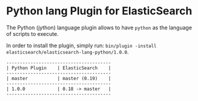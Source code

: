 Python lang Plugin for ElasticSearch
==================================

The Python (jython) language plugin allows to have `python` as the language of scripts to execute.

In order to install the plugin, simply run: `bin/plugin -install elasticsearch/elasticsearch-lang-python/1.0.0`. 

    ---------------------------------------
    | Python Plugin    | ElasticSearch    |
    ---------------------------------------
    | master           | master (0.19)    |
    ---------------------------------------
    | 1.0.0            | 0.18 -> master   |
    ---------------------------------------

